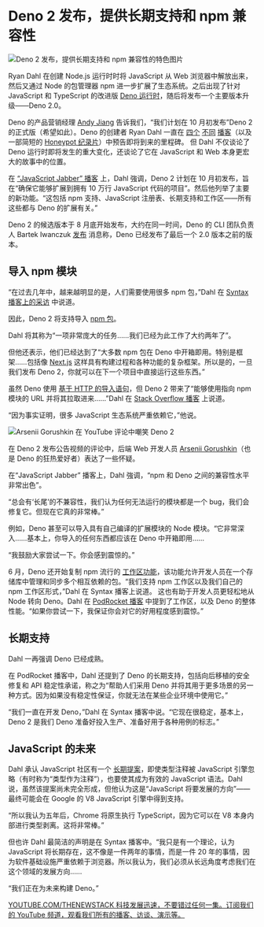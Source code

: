 # Deno 2 发布，提供长期支持和 npm 兼容性

![Deno 2 发布，提供长期支持和 npm 兼容性的特色图片](https://cdn.thenewstack.io/media/2022/08/caa9cb24-deno.jpg)

Ryan Dahl 在创建 Node.js 运行时时将 JavaScript 从 Web 浏览器中解放出来，然后又通过 Node 的包管理器 npm 进一步扩展了生态系统。之后出现了针对 JavaScript 和 TypeScript 的改进版 [Deno 运行时](https://thenewstack.io/denos-ryan-dahl-is-an-asynchronous-guy/)，随后将发布一个主要版本升级——Deno 2.0。

Deno 的产品营销经理 [Andy Jiang](https://www.linkedin.com/in/andyjiang/) 告诉我们，“我们计划在 10 月初发布”Deno 2 的正式版（希望如此）。Deno 的创建者 Ryan Dahl 一直在 [四个](https://topenddevs.com/podcasts/javascript-jabber/episodes/unpacking-deno-2-code-stability-free-speech-and-more-jsj-648#player1?catid=0&trackid=0) [不同](https://stackoverflow.blog/2024/08/20/ryan-dahl-deno-20-scale-improve-npm-nodejs/) [播客](https://podrocket.logrocket.com/deno-2-ryan-dahl)（以及一部简短的 [Honeypot 纪录片](https://www.youtube.com/watch?v=zxitJn9MwYs)）中预告即将到来的里程碑。
但 Dahl 不仅谈论了 Deno 运行时即将发生的重大变化，还谈论了它在 JavaScript 和 Web 本身更宏大的故事中的位置。

在 [“JavaScript Jabber” 播客](https://topenddevs.com/podcasts/javascript-jabber/episodes/unpacking-deno-2-code-stability-free-speech-and-more-jsj-648#player1?catid=0&trackid=0) 上，Dahl 強调，Deno 2 计划在 10 月初发布，旨在“确保它能够扩展到拥有 10 万行 JavaScript 代码的项目”。然后他列举了主要的新功能。“这包括 npm 支持、JavaScript 注册表、长期支持和工作区——所有这些都与 Deno 的扩展有关。”

Deno 2 的候选版本于 8 月底开始发布，大约在同一时间，Deno 的 CLI 团队负责人 Bartek Iwanczuk [发布](https://www.twitter.com/biwanczuk/status/1829311165001789538) 消息称，Deno 已经发布了最后一个 2.0 版本之前的版本。

## 导入 npm 模块

“在过去几年中，越来越明显的是，人们需要使用很多 npm 包，”Dahl 在 [Syntax 播客上的采访](https://www.youtube.com/watch?v=tZBCq8Ijkgw) 中说道。

因此，Deno 2 将支持导入 [npm 包](https://thenewstack.io/npm-to-adopt-sigstore-for-software-supply-chain-security/)。

Dahl 将其称为“一项非常庞大的任务……我们已经为此工作了大约两年了”。

但他还表示，他们已经达到了“大多数 npm 包在 Deno 中开箱即用。特别是框架……包括像 [Next.js](https://en.wikipedia.org/wiki/Next.js) 这样具有构建过程和各种功能的复杂框架。所以是的，一旦我们发布 Deno 2，你就可以在下一个项目中直接运行这些东西。”

虽然 Deno 使用 [基于 HTTP 的导入语句](https://deno.com/blog/http-imports)，但 Deno 2 带来了“能够使用指向 npm 模块的 URL 并将其拉取进来……”Dahl 在 [Stack Overflow 播客](https://stackoverflow.blog/2024/08/20/ryan-dahl-deno-20-scale-improve-npm-nodejs/) 上说道。

“因为事实证明，很多 JavaScript 生态系统严重依赖它，”他说。

![Arsenii Gorushkin 在 YouTube 评论中嘲笑 Deno 2](https://cdn.thenewstack.io/media/2024/09/93c15fe4-arsenii-gorushkin-mocks-deno-2-in-youtube-comment.png)

在 Deno 2 发布公告视频的评论中，后端 Web 开发人员 [Arsenii Gorushkin](https://github.com/agorushkin)（也是 Deno 的狂热爱好者）表达了一些怀疑。

在“JavaScript Jabber” 播客上，Dahl 強调，“npm 和 Deno 之间的兼容性水平非常出色”。

“总会有‘长尾’的不兼容性，我们认为任何无法运行的模块都是一个 bug，我们会修复它。但现在它真的非常棒。”

例如，Deno 甚至可以导入具有自己编译的扩展模块的 Node 模块。“它非常深入……基本上，你导入的任何东西都应该在 Deno 中开箱即用……

“我鼓励大家尝试一下。你会感到震惊的。”

6 月，Deno 还开始复制 npm 流行的 [工作区功能](https://docs.deno.com/runtime/fundamentals/workspaces/)，该功能允许开发人员在一个存储库中管理和同步多个相互依赖的包。“我们支持 npm 工作区以及我们自己的 npm 工作区形式，”Dahl 在 Syntax 播客上说道。
这也有助于开发人员更轻松地从 Node 转向 Deno。Dahl 在 [PodRocket 播客](https://podrocket.logrocket.com/deno-2-ryan-dahl) 中提到了工作区，以及 Deno 的整体性能。“如果你尝试一下，我保证你会对它的好用程度感到震惊。”

## 长期支持
Dahl 一再强调 Deno 已经成熟。

在 PodRocket 播客中，Dahl 还提到了 Deno 的长期支持，包括向后移植的安全修复和 API 稳定性承诺，称之为“帮助人们采用 Deno 并将其用于更多场景的另一种方式。因为如果没有稳定性保证，你就无法在某些企业环境中使用它。”

“我们一直在开发 Deno，”Dahl 在 Syntax 播客中说。“它现在很稳定，基本上，Deno 2 是我们 Deno 准备好投入生产、准备好用于各种用例的标志。”

## JavaScript 的未来
Dahl 承认 JavaScript 社区有一个 [长期提案](https://blog.logrocket.com/types-as-comments-strong-types-weakly-held/)，即使类型注释被 JavaScript 引擎忽略（有时称为“类型作为注释”），也要使其成为有效的 JavaScript 语法。Dahl 说，虽然该提案尚未完全形成，但他认为这是“JavaScript 将要发展的方向”——最终可能会在 Google 的 V8 JavaScript 引擎中得到支持。

“所以我认为五年后，Chrome 将原生执行 TypeScript，因为它可以在 V8 本身内部进行类型剥离。这将非常棒。”

但也许 Dahl 最简洁的声明是在 Syntax 播客中。“我只是有一个理论，认为 JavaScript 将长期存在，这不像是一件两年的事情，而是一件 20 年的事情，因为软件基础设施严重依赖于浏览器。所以我认为，我们必须从长远角度考虑我们在这个领域的发展方向……

“我们正在为未来构建 Deno。”

[YOUTUBE.COM/THENEWSTACK 科技发展迅速，不要错过任何一集。订阅我们的 YouTube 频道，观看我们所有的播客、访谈、演示等。](https://youtube.com/thenewstack?sub_confirmation=1)